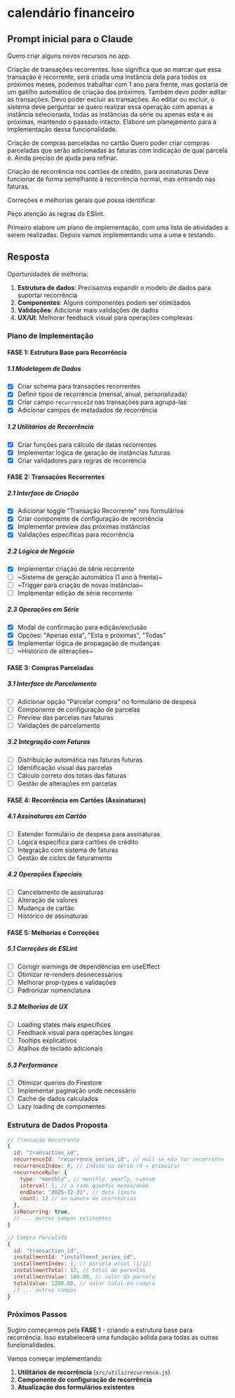 # calendário financeiro

## Prompt inicial para o Claude

Quero criar alguns novos recursos no app. 

Criação de transações recorrentes.
Isso significa que ao marcar que essa transação é recorrente, será criada uma instância dela para todos os próximos meses, podemos trabalhar com 1 ano para frente, mas gostaria de um gatilho automático de criação dos próximos. Também devo poder editar as transações. Devo poder excluir as transações. Ao editar ou excluir, o sistema deve perguntar se quero realizar essa operação com apenas a instância selecionada, todas as instâncias da série ou apenas esta e as próximas, mantendo o passado intacto. Elabore um planejamento para a implementação dessa funcionalidade.

Criação de compras parceladas no cartão
Quero poder criar compras parceladas que serão adicionadas às faturas com indicação de qual parcela é. Ainda preciso de ajuda para refinar.

Criação de recorrência nos cartões de crédito, para assinaturas
Deve funcionar de forma semelhante à recorrência normal, mas entrando nas faturas.

Correções e melhorias gerais que possa identificar

Peço atenção às regras do ESlint.

Primeiro elabore um plano de implementação, com uma lista de atividades a serem realizadas. Depois vamos implementando uma a uma e testando.

## Resposta

Oportunidades de melhoria:

1. **Estrutura de dados**: Precisamos expandir o modelo de dados para suportar recorrência
2. **Componentes**: Alguns componentes podem ser otimizados
3. **Validações**: Adicionar mais validações de dados
4. **UX/UI**: Melhorar feedback visual para operações complexas

### Plano de Implementação

#### **FASE 1: Estrutura Base para Recorrência**

##### 1.1 Modelagem de Dados

- [x] Criar schema para transações recorrentes
- [x] Definir tipos de recorrência (mensal, anual, personalizada)
- [x] Criar campo `recurrenceId` nas transações para agrupá-las
- [x] Adicionar campos de metadados de recorrência

##### 1.2 Utilitários de Recorrência

- [x] Criar funções para cálculo de datas recorrentes
- [x] Implementar lógica de geração de instâncias futuras
- [x] Criar validadores para regras de recorrência

#### **FASE 2: Transações Recorrentes**

##### 2.1 Interface de Criação

- [x] Adicionar toggle "Transação Recorrente" nos formulários
- [x] Criar componente de configuração de recorrência
- [x] Implementar preview das próximas instâncias
- [x] Validações específicas para recorrência

##### 2.2 Lógica de Negócio

- [x] Implementar criação de série recorrente
- [ ] ~Sistema de geração automática (1 ano à frente)~
- [ ] ~Trigger para criação de novas instâncias~
- [ ] Implementar edição de série recorrente

##### 2.3 Operações em Série

- [x] Modal de confirmação para edição/exclusão
- [x] Opções: "Apenas esta", "Esta e próximas", "Todas"
- [x] Implementar lógica de propagação de mudanças
- [ ] ~Histórico de alterações~

#### **FASE 3: Compras Parceladas**

##### 3.1 Interface de Parcelamento

- [ ] Adicionar opção "Parcelar compra" no formulário de despesa
- [ ] Componente de configuração de parcelas
- [ ] Preview das parcelas nas faturas
- [ ] Validações de parcelamento

##### 3.2 Integração com Faturas

- [ ] Distribuição automática nas faturas futuras
- [ ] Identificação visual das parcelas
- [ ] Cálculo correto dos totais das faturas
- [ ] Gestão de alterações em parcelas

#### **FASE 4: Recorrência em Cartões (Assinaturas)**

##### 4.1 Assinaturas em Cartão

- [ ] Estender formulário de despesa para assinaturas
- [ ] Lógica específica para cartões de crédito
- [ ] Integração com sistema de faturas
- [ ] Gestão de ciclos de faturamento

##### 4.2 Operações Especiais

- [ ] Cancelamento de assinaturas
- [ ] Alteração de valores
- [ ] Mudança de cartão
- [ ] Histórico de assinaturas

#### **FASE 5: Melhorias e Correções**

##### 5.1 Correções de ESLint

- [ ] Corrigir warnings de dependências em useEffect
- [ ] Otimizar re-renders desnecessários
- [ ] Melhorar prop-types e validações
- [ ] Padronizar nomenclatura

##### 5.2 Melhorias de UX

- [ ] Loading states mais específicos
- [ ] Feedback visual para operações longas
- [ ] Tooltips explicativos
- [ ] Atalhos de teclado adicionais

##### 5.3 Performance

- [ ] Otimizar queries do Firestore
- [ ] Implementar paginação onde necessário
- [ ] Cache de dados calculados
- [ ] Lazy loading de componentes

### Estrutura de Dados Proposta

```javascript
// Transação Recorrente
{
  id: "transaction_id",
  recurrenceId: "recurrence_series_id", // null se não for recorrente
  recurrenceIndex: 0, // índice na série (0 = primeira)
  recurrenceRule: {
    type: "monthly", // monthly, yearly, custom
    interval: 1, // a cada quantos meses/anos
    endDate: "2025-12-31", // data limite
    count: 12 // ou número de ocorrências
  },
  isRecurring: true,
  // ... outros campos existentes
}

// Compra Parcelada
{
  id: "transaction_id",
  installmentId: "installment_series_id",
  installmentIndex: 1, // parcela atual (1/12)
  installmentTotal: 12, // total de parcelas
  installmentValue: 100.00, // valor da parcela
  totalValue: 1200.00, // valor total da compra
  // ... outros campos
}
```

### Próximos Passos

Sugiro começarmos pela **FASE 1** - criando a estrutura base para recorrência. Isso estabelecerá uma fundação sólida para todas as outras funcionalidades.

Vamos começar implementando:

1. **Utilitários de recorrência** (`src/utils/recurrence.js`)
2. **Componente de configuração de recorrência**
3. **Atualização dos formulários existentes**
